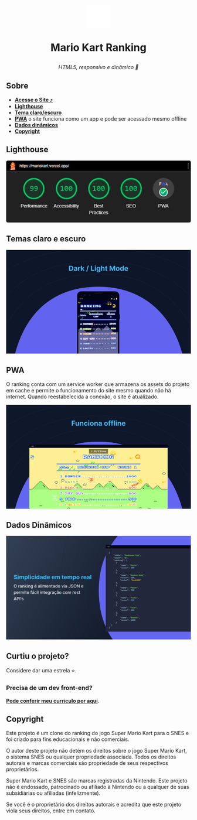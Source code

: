 <h1 align="center">
    <img src="./.github/marios.svg" width=64px height=64px>
    <p align="center">Mario Kart Ranking</p>
</h1>
<p align="center">
    <i align="center">HTML5, responsivo e dinâmico 🚀</i>
</p>

<!-- <p align="center">Veja o site: <a href="https://mariokart.vercel.app">mariokart.vercel.app</a></p> -->

## Sobre

- **[Acesse o Site ⤴](https://mariokart.vercel.app)**
- **[Lighthouse](#lighthouse)**
- **[Tema claro/escuro](#temas-claro-e-escuro)**
- **[PWA](#pwa)** o site funciona como um app e pode ser acessado mesmo offline
- **[Dados dinâmicos](#dados-dinamicos)**
- **[Copyright](#copyright)**

## Lighthouse

<p align="center">
    <img src="./.github/lighthouse.png" alt="Print do teste do lighthouse, com performance, acessibilidade, boas práticas e SEO 99+. Badge de PWA. "/>
</p>

## Temas claro e escuro

<p align="center">
    <img src="./.github/dark-mode.gif" alt="Dark/Light mode"/>
</p>

## PWA

<p>O ranking conta com um service worker que armazena os assets do projeto em cache e permite o funcionamento do site mesmo quando não há internet. Quando reestabelecida a conexão, o site é atualizado.</p>
<p align="center">
    <img src="./.github/pwa.png" alt=""/>
</p>

## Dados Dinâmicos

<p align="center">
    <img src="./.github/dados-dinamicos.svg" alt="O ranking é alimentado via JSON e permite fácil integração com rest API's"/>
</p>

## Curtiu o projeto?

Considere dar uma estrela ⭐.

### Precisa de um dev front-end?

**[Pode conferir meu currículo por aqui](https://bit.ly/3h1Qewn)**.

## Copyright

Este projeto é um clone do ranking do jogo Super Mario Kart para o SNES e foi criado para fins educacionais e não comerciais.

O autor deste projeto não detém os direitos sobre o jogo Super Mario Kart, o sistema SNES ou qualquer propriedade associada. Todos os direitos autorais e marcas comerciais são propriedade de seus respectivos proprietários.

Super Mario Kart e SNES são marcas registradas da Nintendo. Este projeto não é endossado, patrocinado ou afiliado à Nintendo ou a qualquer de suas subsidiárias ou afiliadas (infelizmente).

Se você é o proprietário dos direitos autorais e acredita que este projeto viola seus direitos, entre em contato.

